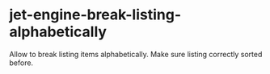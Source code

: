 # jet-engine-break-listing-alphabetically
Allow to break listing items alphabetically. Make sure listing correctly sorted before.
